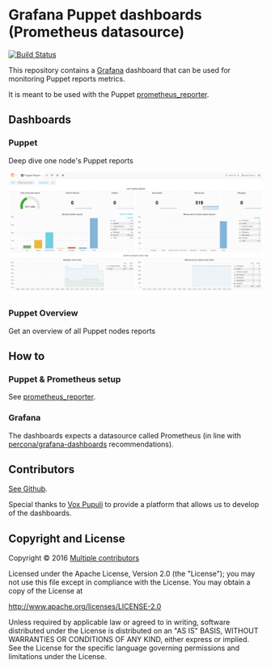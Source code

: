# Grafana Puppet dashboards (Prometheus datasource)

[![Build Status](https://travis-ci.org/voxpupuli/grafana-dashboards-puppet-prometheus.svg?branch=master)](https://travis-ci.org/voxpupuli/grafana-dashboards-puppet-prometheus)

This repository contains a [Grafana](http://grafana.org/) dashboard that can be
used for monitoring Puppet reports metrics.

It is meant to be used with the Puppet
[prometheus_reporter](https://github.com/voxpupuli/puppet-prometheus_reporter).

## Dashboards

### Puppet

Deep dive one node's Puppet reports

![Screenshot](screenshot.png)

### Puppet Overview

Get an overview of all Puppet nodes reports

## How to

### Puppet & Prometheus setup

See [prometheus_reporter](https://github.com/voxpupuli/puppet-prometheus_reporter).

### Grafana

The dashboards expects a datasource called Prometheus (in line with
[percona/grafana-dashboards](https://github.com/percona/grafana-dashboards)
recommendations).

## Contributors

[See Github](https://github.com/voxpupuli/grafana-dashboards-puppet-prometheus/graphs/contributors).

Special thanks to [Vox Pupuli](https://voxpupuli.org) to provide a platform
that allows us to develop of the dashboards.

## Copyright and License

Copyright © 2016 [Multiple contributors][mc]

[mc]:https://github.com/voxpupuli/grafana-dashboards-puppet-prometheus/graphs/contributors

Licensed under the Apache License, Version 2.0 (the "License");
you may not use this file except in compliance with the License.
You may obtain a copy of the License at

  http://www.apache.org/licenses/LICENSE-2.0

Unless required by applicable law or agreed to in writing, software
distributed under the License is distributed on an "AS IS" BASIS,
WITHOUT WARRANTIES OR CONDITIONS OF ANY KIND, either express or implied.
See the License for the specific language governing permissions and
limitations under the License.

